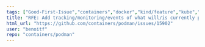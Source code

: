```yaml
---
tags: ["Good-First-Issue","containers","docker","kind/feature","kube","kubernetes","linux","oci","podman-desktop"]
title: "RFE: Add tracking/monitoring/events of what will/is currently performed by `kube play` command"
html_url: "https://github.com/containers/podman/issues/15902"
user: "benoitf"
repo: "containers/podman"
---
```


